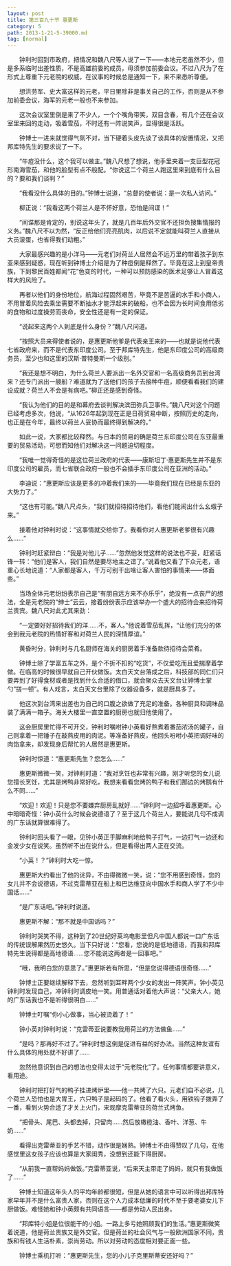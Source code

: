 ```yaml
---
layout: post
title: 第三百九十节 惠更斯
category: 5
path: 2013-1-21-5-39000.md
tag: [normal]
---
```


　　钟利时回到市政府，把情况和魏八尺等人说了一下——本地元老虽然不少，但是多系临时出差性质，不是高雄前委的成员，毋须参加前委会议。不过八尺为了在形式上尊重下元老院的权威，在议事的时候总是通知一下，来不来悉听尊便。

　　想洪劳军、史大富这样的元老，平日里除非是事关自己的工作，否则是从不参加前委会议，海军的元老一般也不来参加。

　　这次会议室里倒是来了不少人，一个个嘴角带笑，双目含春，有几个还在会议室里来回的走动，吸着雪茄，不时还有一阵说笑声，显得很是活跃。

　　钟博士一进来就觉得气氛不对，当下硬着头皮先谈了谈具体的安置情况，又把邦库特先生的要求说了一下。

　　“牛痘没什么，这个我可以做主。”魏八尺想了想说，他手里夹着一支巨型花冠形南海雪茄，和他的脸型有点不般配。“你说这二个荷兰人跑这里来到底有什么目的？要和我们谈判？”

　　“我看没什么具体的目的。”钟博士说道，“总督的使者说：是一次私人访问。”

　　柳正说：“我看这两个荷兰人是不怀好意，恐怕是间谍！”

　　“间谍那是肯定的，别说这年头了，就是几百年后外交官不还担负搜集情报的义务。”魏八尺不以为然，“反正给他们亮亮肌肉，以后说不定就能叫荷兰人直接从大员滚蛋，也省得我们动粗。”

　　大家最感兴趣的是小洋马——元老们对荷兰人居然会不远万里的带着孩子到东亚来感到疑惑，现在听到钟博士介绍是为了种痘倒是释然了。毕竟在这上到皇帝贵族，下到黎民百姓都闻“花”色变的时代，一种可以预防感染的医术足够让人冒着这样大的风险了。

　　再者以他们的身份地位，航海过程固然艰苦，毕竟不是苦逼的水手和小商人，不用冒着风险去乘坐需要不断抽水才能浮起来的破船，也不会因为长时间食用低劣的食物和过度操劳而丧命，安全性还是有一定的保证。

　　“说起来这两个人到底是什么身份？”魏八尺问道。

　　“按照大员来得使者说的，是惠更斯他爹是代表亲王来的——也就是说他代表七省政府来，而不是代表东印度公司。至于邦库特先生，他是东印度公司的高级商务员，至少也和这里的汉斯·普特曼斯一个级别。”

　　“我还是想不明白，为什么荷兰人要派出一名外交官和一名高级商务员到台湾来？还专门派出一艘船？难道就为了送他们的孩子去接种牛痘，顺便看看我们的建设成就？荷兰人不会是有病吧。”柳正还是感到奇怪。

　　“我认为他们的目的是和幕府去谈判解决滨田弥兵卫事件。”魏八尺对这个问题已经考虑多次，他说，“从1626年起到现在正是日荷贸易中断，按照历史的走向，也正是在今年，最终以荷兰人妥协而最终得到解决的。”

　　如此一说，大家都比较释然。与日本的贸易的确是荷兰东印度公司在东亚最重要的贸易活动，可想而知他们对解决这一问题迫切程度。

　　“我唯一觉得奇怪的是这位荷兰政府的代表——康斯坦丁·惠更斯先生并不是东印度公司的雇员，而七省联合政府一般也不会插手东印度公司在亚洲的活动。”

　　李迪说：“惠更斯应该是更多的冲着我们来的——毕竟我们现在已经是东亚的大势力了。”

　　“这也有可能。”魏八尺点头，“我们就招待招待他们，看他们能闹出什么幺蛾子来。”

　　接着他对钟利时说：“这事情就交给你了。我看你对人惠更斯老爹很有兴趣么……”

　　钟利时赶紧辩白：“我是对他儿子……”忽然他发觉这样的说法也不妥，赶紧话锋一转：“他们是客人，我们自然是要尽地主之谊了。”说着他又看了下众元老，语重心长地说道：“人家都是客人，千万可别干出啥让客人害怕的事情来——体面些。”

　　当场全体元老纷纷表示自己是“有朋自远方来不亦乐乎”，绝没有一点丧尸的想法，全是元老院的“绅士”云云，接着纷纷表示应该举办一个盛大的招待会来招待荷兰贵宾。魏八尺对此尤其来劲：

　　“一定要好好招待我们的洋……不，客人。”他说着雪茄乱挥，“让他们充分的体会到我元老院的热情好客和对荷兰人民的深情厚谊。”

　　黄昏时分，钟利时与几名厨师在海关的厨房着手准备款待招待会菜肴。

　　钟博士除了学富五车之外，是个不折不扣的“吃货”，不仅爱吃而且爱揣摩着学做。在临高的时候很早就自己开伙做饭。太白天文台落成之后，科技部的同仁们只要弄到了好得食材或者是找到什么合适的借口，就会聚众去天文台让钟博士掌勺“搓一顿”。有人戏言，太白天文台里除了仪器设备多，就是厨具多了。

　　他这次到台湾来出差也为自己的口腹之欲做了充足的准备。各种厨具和调味品装了满满一箱子。海关大楼里一直空置的厨房也就归他使用了。

　　这会厨房里忙得不可开交，钟利时嘱咐钟小英看好熬煮着番茄浓汤的罐子，自己则拿着一把锤子在敲燕皮用的肉泥。等准备好燕皮，他回头吩咐小英把调好味的肉馅拿来，却发现身后帮忙的人居然是惠更斯。

　　钟利时惊道：“惠更斯先生？您怎么……”

　　惠更斯微微一笑，对钟利时道：“我对烹饪也非常有兴趣，刚才听您的女儿说您擅长烹饪，尤其是烤鸭非常好吃，我想来看看您烤的鸭子和我们那边的烤鹅有什么不同……”

　　“欢迎！欢迎！只是您不要嫌弃厨房乱就好……”钟利时一边招呼着惠更斯。心中暗暗奇怪：钟小英什么时候会说德语了？至于这几个荷兰人，要能说几句不成调的广东话就算很难得了。

　　钟利时回头看了一眼，见钟小英正手脚麻利地给鸭子打气，一边打气一边还和金发少女在说笑。虽然听不出在说什么，但是看得出两人正在交流。

　　“小英！？”钟利时大吃一惊。

　　惠更斯大约看出了他的诧异，不由得微微一笑，说：“您不用感到奇怪，您的女儿并不会说德语，不过克雷蒂亚在船上和巴达维亚向中国水手和商人学了不少中国话……”

　　“是广东话吧。”钟利时说道。

　　惠更斯不解：“那不就是中国话吗？”

　　钟利时哭笑不得，这种到了20世纪好莱坞电影里但凡中国人都说一口广东话的传统误解果然历史悠久。当下只好说：“您看，您说的是低地德语，而我和邦库特先生说得都是高地德语……您不能说这两者是一回事吧。”

　　“哦，我明白您的意思了。”惠更斯若有所思，“但是您说得德语很奇怪……”

　　钟博士正要继续解释下去，忽然听到耳畔两个少女的发出一阵笑声。钟小英见钟利时发现自己，冲钟利时调皮地一笑。用普通话对着他大声说：“父亲大人，她的广东话我也不是听得很明白……”

　　钟博士叮嘱“你小心做事，当心被烫着了！”

　　钟小英对钟利时说：“克雷蒂亚说要教我用荷兰的方法做鱼……”

　　“是吗？那再好不过了。”钟利时想这倒是促进有益的好办法。当然这种友谊有什么具体的用处就不好讲了……

　　忽然他意识到自己的想法也变得太过于“元老院化”了。任何事情都要讲意义，看用途。

　　钟利时把打好气的鸭子挂进烤炉里——他一共烤了六只。元老们自不必说，几个荷兰人恐怕也是大胃王，六只鸭子是起码的了。他看了看火头，用铁钩子拨弄了一番，看到火势合适了才关上火门，来观摩克雷蒂亚的荷兰式烤鱼。

　　“把骨头、尾巴、头都去掉，只留肉……然后放橄榄油、香叶、洋葱、牛奶……”

　　看得出克雷蒂亚的手艺不错，动作很是娴熟。钟博士不由得赞叹了几句，在他感觉里这女孩子应该也算是大家闺秀，没想到还能下得厨房。

　　“从前我一直帮妈妈做饭。”克雷蒂亚说，“后来天主带走了妈妈，就只有我做饭了……”

　　钟博士知道这年头人的平均年龄都很短，但是从她的语言中可以听得出邦库特家早年并不是什么富贵人家，否则在这个人力成本低廉的时代不至于要老婆女儿下厨做饭。难怪她和钟小英颇有共同语言——都是劳动人民出身。

　　“邦库特小姐是位很能干的小姐。一路上多亏她照顾我们的生活。”惠更斯微笑着说道，他是荷兰贵族又是外交官。但是荷兰的社会风气与一般欧洲国家不同，贵族和有钱人生活朴素，崇尚劳动。所以对劳动的态度相对要正面一些。

　　钟博士乘机打听：“惠更斯先生，您的小儿子克里斯蒂安还好吗？”
